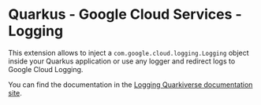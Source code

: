# Quarkus - Google Cloud Services - Logging

This extension allows to inject a `com.google.cloud.logging.Logging` object inside your Quarkus application or use any logger and redirect logs to Google Cloud Logging.

You can find the documentation in the [Logging Quarkiverse documentation site](https://quarkiverse.github.io/quarkiverse-docs/quarkus-google-cloud-services/main/logging.html).
